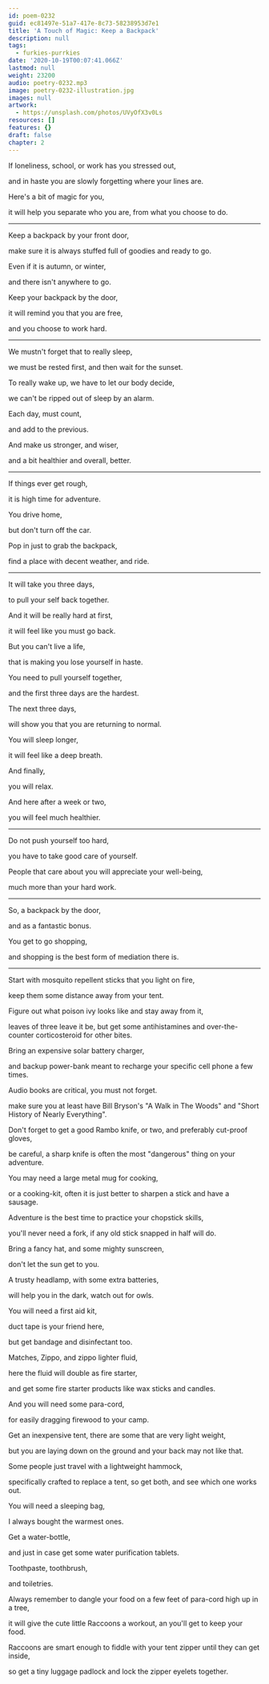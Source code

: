```yaml
---
id: poem-0232
guid: ec81497e-51a7-417e-8c73-58238953d7e1
title: 'A Touch of Magic: Keep a Backpack'
description: null
tags:
  - furkies-purrkies
date: '2020-10-19T00:07:41.066Z'
lastmod: null
weight: 23200
audio: poetry-0232.mp3
image: poetry-0232-illustration.jpg
images: null
artwork:
  - https://unsplash.com/photos/UVyOfX3v0Ls
resources: []
features: {}
draft: false
chapter: 2
---
```


If loneliness, school, or work has you stressed out,

and in haste you are slowly forgetting where your lines are.

Here's a bit of magic for you,

it will help you separate who you are, from what you choose to do.

---

Keep a backpack by your front door,

make sure it is always stuffed full of goodies and ready to go.

Even if it is autumn, or winter,

and there isn't anywhere to go.

Keep your backpack by the door,

it will remind you that you are free,

and you choose to work hard.

---

We mustn't forget that to really sleep,

we must be rested first, and then wait for the sunset.

To really wake up, we have to let our body decide,

we can't be ripped out of sleep by an alarm.

Each day, must count,

and add to the previous.

And make us stronger, and wiser,

and a bit healthier and overall, better.

---

If things ever get rough,

it is high time for adventure.

You drive home,

but don't turn off the car.

Pop in just to grab the backpack,

find a place with decent weather, and ride.

---

It will take you three days,

to pull your self back together.

And it will be really hard at first,

it will feel like you must go back.

But you can't live a life,

that is making you lose yourself in haste.

You need to pull yourself together,

and the first three days are the hardest.

The next three days,

will show you that you are returning to normal.

You will sleep longer,

it will feel like a deep breath.

And finally,

you will relax.

And here after a week or two,

you will feel much healthier.

---

Do not push yourself too hard,

you have to take good care of yourself.

People that care about you will appreciate your well-being,

much more than your hard work.

---

So, a backpack by the door,

and as a fantastic bonus.

You get to go shopping,

and shopping is the best form of mediation there is.

---

Start with mosquito repellent sticks that you light on fire,

keep them some distance away from your tent.

Figure out what poison ivy looks like and stay away from it,

leaves of three leave it be, but get some antihistamines and over-the-counter corticosteroid for other bites.

Bring an expensive solar battery charger,

and backup power-bank meant to recharge your specific cell phone a few times.

Audio books are critical, you must not forget.

make sure you at least have Bill Bryson's "A Walk in The Woods" and "Short History of Nearly Everything".

Don't forget to get a good Rambo knife, or two, and preferably cut-proof gloves,

be careful, a sharp knife is often the most "dangerous" thing on your adventure.

You may need a large metal mug for cooking,

or a cooking-kit, often it is just better to sharpen a stick and have a sausage.

Adventure is the best time to practice your chopstick skills,

you'll never need a fork, if any old stick snapped in half will do.

Bring a fancy hat, and some mighty sunscreen,

don't let the sun get to you.

A trusty headlamp, with some extra batteries,

will help you in the dark, watch out for owls.

You will need a first aid kit,

duct tape is your friend here,

but get bandage and disinfectant too.

Matches, Zippo, and zippo lighter fluid,

here the fluid will double as fire starter,

and get some fire starter products like wax sticks and candles.

And you will need some para-cord,

for easily dragging firewood to your camp.

Get an inexpensive tent, there are some that are very light weight,

but you are laying down on the ground and your back may not like that.

Some people just travel with a lightweight hammock,

specifically crafted to replace a tent, so get both, and see which one works out.

You will need a sleeping bag,

I always bought the warmest ones.

Get a water-bottle,

and just in case get some water purification tablets.

Toothpaste, toothbrush,

and toiletries.

Always remember to dangle your food on a few feet of para-cord high up in a tree,

it will give the cute little Raccoons a workout, an you'll get to keep your food.

Raccoons are smart enough to fiddle with your tent zipper until they can get inside,

so get a tiny luggage padlock and lock the zipper eyelets together.
